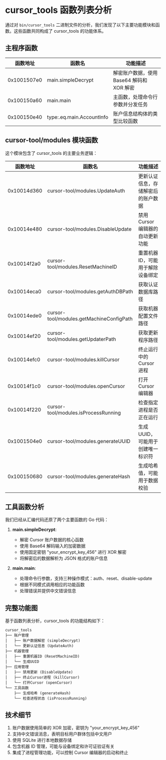 # cursor_tools 函数列表分析

通过对 `bin/cursor_tools` 二进制文件的分析，我们发现了以下主要功能模块和函数。这些函数共同构成了 cursor_tools 的功能体系。

## 主程序函数

| 函数地址 | 函数名 | 功能描述 |
|---------|-------|---------|
| 0x1001507e0 | main.simpleDecrypt | 解密账户数据，使用 Base64 解码和 XOR 解密 |
| 0x100150a60 | main.main | 主函数，处理命令行参数并分发任务 |
| 0x100150e40 | type:.eq.main.AccountInfo | 账户信息结构体的类型比较函数 |

## cursor-tool/modules 模块函数

这个模块包含了 cursor_tools 的主要业务逻辑：

| 函数地址 | 函数名 | 功能描述 |
|---------|-------|---------|
| 0x10014d360 | cursor-tool/modules.UpdateAuth | 更新认证信息，存储解密后的账户数据 |
| 0x10014e480 | cursor-tool/modules.DisableUpdate | 禁用 Cursor 编辑器的自动更新功能 |
| 0x10014f2a0 | cursor-tool/modules.ResetMachineID | 重置机器 ID，可能用于解除设备绑定 |
| 0x10014eca0 | cursor-tool/modules.getAuthDBPath | 获取认证数据库路径 |
| 0x10014ede0 | cursor-tool/modules.getMachineConfigPath | 获取机器配置文件路径 |
| 0x10014ef20 | cursor-tool/modules.getUpdaterPath | 获取更新程序路径 |
| 0x10014efc0 | cursor-tool/modules.killCursor | 终止运行中的 Cursor 进程 |
| 0x10014f1c0 | cursor-tool/modules.openCursor | 打开 Cursor 编辑器 |
| 0x10014f220 | cursor-tool/modules.isProcessRunning | 检查指定进程是否正在运行 |
| 0x1001504e0 | cursor-tool/modules.generateUUID | 生成 UUID，可能用于创建唯一标识符 |
| 0x100150680 | cursor-tool/modules.generateHash | 生成哈希值，可能用于数据校验 |

## 工具函数分析

我们已经从汇编代码还原了两个主要函数的 Go 代码：

1. **main.simpleDecrypt**: 
   - 解密 Cursor 账户数据的核心函数
   - 使用 Base64 解码输入的加密数据
   - 使用固定密钥 "your_encrypt_key_456" 进行 XOR 解密
   - 将解密后的数据解析为 JSON 格式的账户信息

2. **main.main**:
   - 处理命令行参数，支持三种操作模式：auth、reset、disable-update
   - 根据不同模式调用相应的功能函数
   - 处理错误并提供中文错误信息

## 完整功能图

基于函数列表分析，cursor_tools 的功能结构如下：

```
cursor_tools
├── 账户管理
│   ├── 账户数据解密 (simpleDecrypt)
│   └── 更新认证信息 (UpdateAuth)
├── 机器管理
│   ├── 重置机器ID (ResetMachineID)
│   └── 生成UUID
├── 应用管理
│   ├── 禁用更新 (DisableUpdate)
│   ├── 终止Cursor进程 (killCursor)
│   └── 打开Cursor (openCursor)
└── 工具函数
    ├── 生成哈希 (generateHash)
    └── 检查进程状态 (isProcessRunning)
```

## 技术细节

1. 账户数据使用简单的 XOR 加密，密钥为 "your_encrypt_key_456"
2. 支持中文错误消息，表明目标用户群体包括中文用户
3. 使用 SQLite 进行本地数据存储
4. 包含机器 ID 管理，可能与设备绑定和许可证验证有关
5. 集成了进程管理功能，可以控制 Cursor 编辑器的启动和终止 